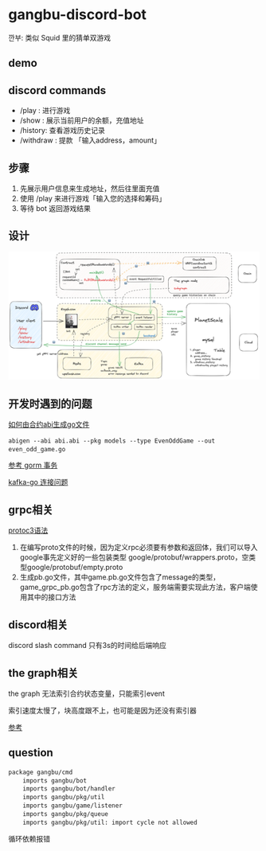 # gangbu-discord-bot

깐부: 类似 Squid 里的猜单双游戏

## demo



## discord commands

+ /play : 进行游戏
+ /show : 展示当前用户的余额，充值地址
+ /history: 查看游戏历史记录
+ /withdraw : 提款 「输入address，amount」

## 步骤

1. 先展示用户信息来生成地址，然后往里面充值
2. 使用 /play 来进行游戏「输入您的选择和筹码」
3. 等待 bot 返回游戏结果

## 设计

![arch.png](arch.png)

## 开发时遇到的问题

[如何由合约abi生成go文件](https://geth.ethereum.org/docs/developers/dapp-developer/native-bindings)

`abigen --abi abi.abi --pkg models --type EvenOddGame --out even_odd_game.go`

[参考 gorm 事务](https://blogs.halodoc.io/db-transactions-in-go/)

[kafka-go 连接问题](https://github.com/segmentio/kafka-go/issues/499)

## grpc相关

[protoc3语法](https://protobuf.dev/programming-guides/proto3/)

1. 在编写proto文件的时候，因为定义rpc必须要有参数和返回体，我们可以导入google事先定义好的一些包装类型
google/protobuf/wrappers.proto，空类型google/protobuf/empty.proto
2. 生成pb.go文件，其中game.pb.go文件包含了message的类型，game_grpc_pb.go包含了rpc方法的定义，服务端需要实现此方法，客户端使用其中的接口方法

## discord相关

discord slash command 只有3s的时间给后端响应

## the graph相关

the graph 无法索引合约状态变量，只能索引event

索引速度太慢了，块高度跟不上，也可能是因为还没有索引器

[参考](https://thegraph.com/blog/improve-subgraph-performance-reduce-eth-calls/)

## question

```bash
package gangbu/cmd
	imports gangbu/bot
	imports gangbu/bot/handler
	imports gangbu/pkg/util
	imports gangbu/game/listener
	imports gangbu/pkg/queue
	imports gangbu/pkg/util: import cycle not allowed
```

循环依赖报错